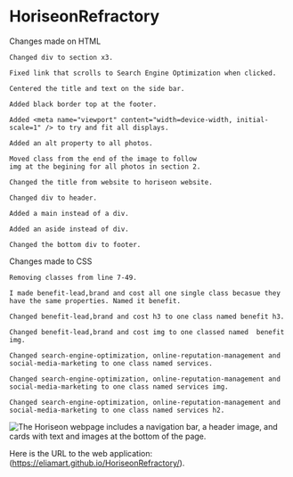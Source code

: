 # HoriseonRefractory

Changes made on HTML

    Changed div to section x3.

    Fixed link that scrolls to Search Engine Optimization when clicked.

    Centered the title and text on the side bar.

    Added black border top at the footer.

    Added <meta name="viewport" content="width=device-width, initial-scale=1" /> to try and fit all displays.

    Added an alt property to all photos.

    Moved class from the end of the image to follow
    img at the begining for all photos in section 2.

    Changed the title from website to horiseon website.

    Changed div to header. 

    Added a main instead of a div. 

    Added an aside instead of div.

    Changed the bottom div to footer.

Changes made to CSS

    Removing classes from line 7-49.

    I made benefit-lead,brand and cost all one single class becasue they have the same properties. Named it benefit. 

    Changed benefit-lead,brand and cost h3 to one class named benefit h3.

    Changed benefit-lead,brand and cost img to one classed named  benefit img.

    Changed search-engine-optimization, online-reputation-management and social-media-marketing to one class named services. 

    Changed search-engine-optimization, online-reputation-management and social-media-marketing to one class named services img.
    
    Changed search-engine-optimization, online-reputation-management and social-media-marketing to one class named services h2.





![The Horiseon webpage includes a navigation bar, a header image, and cards with text and images at the bottom of the page.](./assets/images/01-html-css-git-homework.png)

Here is the URL to the web application:  (https://eliamart.github.io/HoriseonRefractory/).

